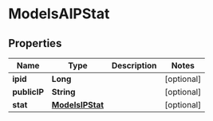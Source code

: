 
# ModelsAIPStat

## Properties
Name | Type | Description | Notes
------------ | ------------- | ------------- | -------------
**ipid** | **Long** |  |  [optional]
**publicIP** | **String** |  |  [optional]
**stat** | [**ModelsIPStat**](ModelsIPStat.md) |  |  [optional]



